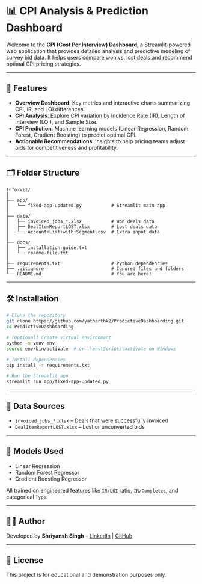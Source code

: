 # 📊 CPI Analysis & Prediction Dashboard

Welcome to the **CPI (Cost Per Interview) Dashboard**, a Streamlit-powered web application that provides detailed analysis and predictive modeling of survey bid data. It helps users compare won vs. lost deals and recommend optimal CPI pricing strategies.

---

## 🚀 Features

- **Overview Dashboard**: Key metrics and interactive charts summarizing CPI, IR, and LOI differences.
- **CPI Analysis**: Explore CPI variation by Incidence Rate (IR), Length of Interview (LOI), and Sample Size.
- **CPI Prediction**: Machine learning models (Linear Regression, Random Forest, Gradient Boosting) to predict optimal CPI.
- **Actionable Recommendations**: Insights to help pricing teams adjust bids for competitiveness and profitability.

---

## 🗂 Folder Structure

```
Info-Viz/
│
├── app/
│   └── fixed-app-updated.py           # Streamlit main app
│
├── data/
│   ├── invoiced_jobs_*.xlsx           # Won deals data
│   ├── DealItemReportLOST.xlsx        # Lost deals data
│   └── Account+List+with+Segment.csv  # Extra input data
│
├── docs/
│   ├── installation-guide.txt
│   └── readme-file.txt
│
├── requirements.txt                   # Python dependencies
├── .gitignore                         # Ignored files and folders
└── README.md                          # You are here!
```

---

## 🛠 Installation

```bash
# Clone the repository
git clone https://github.com/yatharthk2/PredictiveDashboarding.git
cd PredictiveDashboarding

# (Optional) Create virtual environment
python -m venv env
source env/bin/activate  # or .\env\Scripts\activate on Windows

# Install dependencies
pip install -r requirements.txt

# Run the Streamlit app
streamlit run app/fixed-app-updated.py
```

---

## 📁 Data Sources

- `invoiced_jobs_*.xlsx` – Deals that were successfully invoiced
- `DealItemReportLOST.xlsx` – Lost or unconverted bids

---

## 🧠 Models Used

- Linear Regression
- Random Forest Regressor
- Gradient Boosting Regressor

All trained on engineered features like `IR/LOI` ratio, `IR/Completes`, and categorical `Type`.

---

## 🙋‍♂️ Author

Developed by **Shriyansh Singh** – [LinkedIn](https://www.linkedin.com/) | [GitHub](https://github.com/)

---

## 📃 License

This project is for educational and demonstration purposes only.